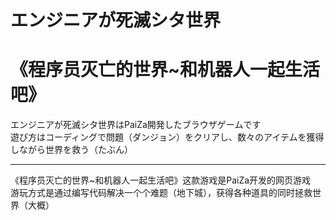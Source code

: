 # エンジニアが死滅シタ世界
# 《程序员灭亡的世界~和机器人一起生活吧》

エンジニアが死滅シタ世界はPaiZa開発したブラウザゲームです  
遊び方はコーディングで問題（ダンジョン）をクリアし、数々のアイテムを獲得しながら世界を救う（たぶん）
***
《程序员灭亡的世界~和机器人一起生活吧》这款游戏是PaiZa开发的网页游戏  
游玩方式是通过编写代码解决一个个难题（地下城），获得各种道具的同时拯救世界（大概）

